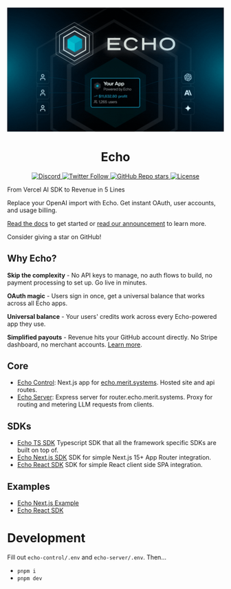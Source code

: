 ![Echo Header](./imgs/header_gif.gif)

<div align="center">
  
# Echo

</div>

<div align="center">

  <div align="center">
    <a href="https://discord.gg/JuKt7tPnNc">
      <img alt="Discord" src="https://img.shields.io/discord/1382120201713352836?color=7289da&logo=discord&logoColor=white">
    </a> 
    <a href="https://x.com/merit_systems">
      <img alt="Twitter Follow" src="https://img.shields.io/twitter/follow/merit_systems?style=social">
    </a> 
    <a href="https://github.com/Merit-Systems/echo">
      <img alt="GitHub Repo stars" src="https://img.shields.io/github/stars/Merit-Systems/echo?style=social">
    </a> 
    <a href="https://opensource.org/licenses/Apache-2.0">
      <img alt="License" src="https://img.shields.io/badge/License-Apache%202.0-blue.svg">
    </a>
  </div>
</div>



From Vercel AI SDK to Revenue in 5 Lines

Replace your OpenAI import with Echo. Get instant OAuth, user accounts, and usage billing.

[Read the docs](https://echo.merit.systems/docs) to get started or [read our announcement](https://www.merit.systems/blog/echo) to learn more.

Consider giving a star on GitHub!

## Why Echo?

**Skip the complexity** - No API keys to manage, no auth flows to build, no payment processing to set up. Go live in minutes.

**OAuth magic** - Users sign in once, get a universal balance that works across all Echo apps.

**Universal balance** - Your users' credits work across every Echo-powered app they use.

**Simplified payouts** - Revenue hits your GitHub account directly. No Stripe dashboard, no merchant accounts. [Learn more](https://www.merit.systems/docs).

## Core

- [Echo Control](./echo-control): Next.js app for [echo.merit.systems](https://echo.merit.systems). Hosted site and api routes.
- [Echo Server](./echo-server): Express server for router.echo.merit.systems. Proxy for routing and metering LLM requests from clients.

## SDKs

- [Echo TS SDK](./echo-typescript-sdk) Typescript SDK that all the framework specific SDKs are built on top of.
- [Echo Next.js SDK](./echo-next-sdk) SDK for simple Next.js 15+ App Router integration.
- [Echo React SDK](./echo-react-sdk) SDK for simple React client side SPA integration.


## Examples

- [Echo Next.js Example](./examples/next-sdk-example)
- [Echo React SDK](./examples/vite)

# Development
Fill out `echo-control/.env` and `echo-server/.env`. Then...
- `pnpm i`
- `pnpm dev`